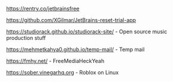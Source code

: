https://rentry.co/jetbrainsfree

https://github.com/XGilmar/JetBrains-reset-trial-app

https://studiorack.github.io/studiorack-site/ - Open source music production stuff

https://mehmetkahya0.github.io/temp-mail/ - Temp mail

https://fmhy.net/ - FreeMediaHeckYeah

https://sober.vinegarhq.org - Roblox on Linux